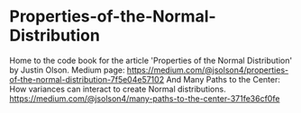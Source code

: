 # Properties-of-the-Normal-Distribution
Home to the code book for the article 'Properties of the Normal Distribution' by Justin Olson.
Medium page: https://medium.com/@jsolson4/properties-of-the-normal-distribution-7f5e04e57102
And  Many Paths to the Center: How variances can interact to create Normal distributions. 
https://medium.com/@jsolson4/many-paths-to-the-center-371fe36cf0fe

